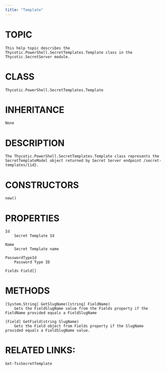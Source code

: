 ```yaml
---
title: "Template"
---
```


# TOPIC
    This help topic describes the Thycotic.PowerShell.SecretTemplates.Template class in the Thycotic.SecretServer module.

# CLASS
    Thycotic.PowerShell.SecretTemplates.Template

# INHERITANCE
    None

# DESCRIPTION
    The Thycotic.PowerShell.SecretTemplates.Template class represents the SecretTemplateModel object returned by Secret Server endpoint /secret-templates/{id}.

# CONSTRUCTORS
    new()

# PROPERTIES
    Id
        Secret Template Id

    Name
        Secret Template name

    PasswordTypeId
        Password Type ID

    Fields Field[]

# METHODS

    [System.String] GetSlugName([string] FieldName)
        Gets the FieldSlugName value from the Fields property if the FieldName provided equals a FieldSlugName

    [Field] GetField(string SlugName)
        Gets the Field object from Fields property if the SlugName provided equals a FieldSlugName value.

# RELATED LINKS:
    Get-TssSecretTemplate